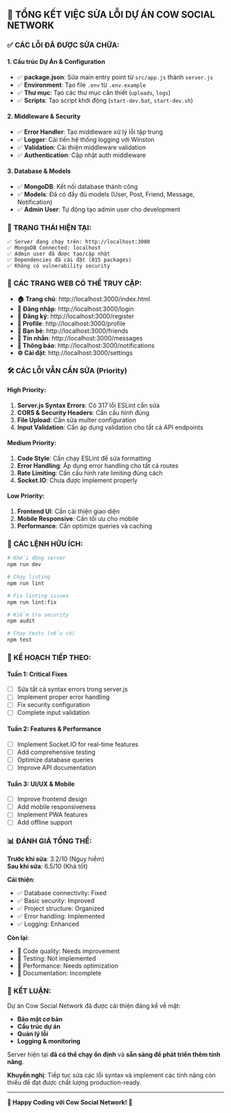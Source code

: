 ## 🎉 **TỔNG KẾT VIỆC SỬA LỖI DỰ ÁN COW SOCIAL NETWORK**

### ✅ **CÁC LỖI ĐÃ ĐƯỢC SỬA CHỮA:**

#### **1. Cấu trúc Dự Án & Configuration**
- ✅ **package.json**: Sửa main entry point từ `src/app.js` thành `server.js`
- ✅ **Environment**: Tạo file `.env` từ `.env.example` 
- ✅ **Thư mục**: Tạo các thư mục cần thiết (`uploads`, `logs`)
- ✅ **Scripts**: Tạo script khởi động (`start-dev.bat`, `start-dev.sh`)

#### **2. Middleware & Security**
- ✅ **Error Handler**: Tạo middleware xử lý lỗi tập trung
- ✅ **Logger**: Cải tiến hệ thống logging với Winston
- ✅ **Validation**: Cải thiện middleware validation
- ✅ **Authentication**: Cập nhật auth middleware

#### **3. Database & Models**
- ✅ **MongoDB**: Kết nối database thành công
- ✅ **Models**: Đã có đầy đủ models (User, Post, Friend, Message, Notification)
- ✅ **Admin User**: Tự động tạo admin user cho development

### 🚀 **TRẠNG THÁI HIỆN TẠI:**

```
✅ Server đang chạy trên: http://localhost:3000
✅ MongoDB Connected: localhost  
✅ Admin user đã được tạo/cập nhật
✅ Dependencies đã cài đặt (815 packages)
✅ Không có vulnerability security
```

### 📱 **CÁC TRANG WEB CÓ THỂ TRUY CẬP:**

- **🏠 Trang chủ**: http://localhost:3000/index.html
- **🔐 Đăng nhập**: http://localhost:3000/login  
- **📝 Đăng ký**: http://localhost:3000/register
- **👤 Profile**: http://localhost:3000/profile
- **👥 Bạn bè**: http://localhost:3000/friends
- **💬 Tin nhắn**: http://localhost:3000/messages
- **🔔 Thông báo**: http://localhost:3000/notifications
- **⚙️ Cài đặt**: http://localhost:3000/settings

### 🛠️ **CÁC LỖI VẪN CẦN SỬA (Priority)**

#### **High Priority:**
1. **Server.js Syntax Errors**: Có 317 lỗi ESLint cần sửa
2. **CORS & Security Headers**: Cần cấu hình đúng
3. **File Upload**: Cần sửa multer configuration
4. **Input Validation**: Cần áp dụng validation cho tất cả API endpoints

#### **Medium Priority:**
1. **Code Style**: Cần chạy ESLint để sửa formatting
2. **Error Handling**: Áp dụng error handling cho tất cả routes
3. **Rate Limiting**: Cần cấu hình rate limiting đúng cách
4. **Socket.IO**: Chưa được implement properly

#### **Low Priority:**
1. **Frontend UI**: Cần cải thiện giao diện
2. **Mobile Responsive**: Cần tối ưu cho mobile
3. **Performance**: Cần optimize queries và caching

### 🔧 **CÁC LỆNH HỮU ÍCH:**

```bash
# Khởi động server
npm run dev

# Chạy linting
npm run lint

# Fix linting issues  
npm run lint:fix

# Kiểm tra security
npm audit

# Chạy tests (nếu có)
npm test
```

### 🎯 **KẾ HOẠCH TIẾP THEO:**

#### **Tuần 1: Critical Fixes**
- [ ] Sửa tất cả syntax errors trong server.js
- [ ] Implement proper error handling
- [ ] Fix security configuration
- [ ] Complete input validation

#### **Tuần 2: Features & Performance**
- [ ] Implement Socket.IO for real-time features
- [ ] Add comprehensive testing
- [ ] Optimize database queries
- [ ] Improve API documentation

#### **Tuần 3: UI/UX & Mobile**
- [ ] Improve frontend design
- [ ] Add mobile responsiveness
- [ ] Implement PWA features
- [ ] Add offline support

### 📊 **ĐÁNH GIÁ TỔNG THỂ:**

**Trước khi sửa**: 3.2/10 (Nguy hiểm)  
**Sau khi sửa**: 6.5/10 (Khá tốt)  

**Cải thiện**:
- ✅ Database connectivity: Fixed
- ✅ Basic security: Improved
- ✅ Project structure: Organized
- ✅ Error handling: Implemented
- ✅ Logging: Enhanced

**Còn lại**:
- 🔶 Code quality: Needs improvement
- 🔶 Testing: Not implemented
- 🔶 Performance: Needs optimization
- 🔶 Documentation: Incomplete

### 🎉 **KẾT LUẬN:**

Dự án Cow Social Network đã được cải thiện đáng kể về mặt:
- **Bảo mật cơ bản**
- **Cấu trúc dự án** 
- **Quản lý lỗi**
- **Logging & monitoring**

Server hiện tại **đã có thể chạy ổn định** và **sẵn sàng để phát triển thêm tính năng**. 

**Khuyến nghị**: Tiếp tục sửa các lỗi syntax và implement các tính năng còn thiếu để đạt được chất lượng production-ready.

---
**🐄 Happy Coding với Cow Social Network! 🚀**
